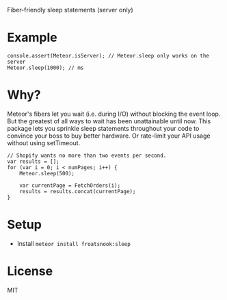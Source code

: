 Fiber-friendly sleep statements (server only)

Example
=======
    console.assert(Meteor.isServer); // Meteor.sleep only works on the server
    Meteor.sleep(1000); // ms

Why?
====
Meteor's fibers let you wait (i.e. during I/O) without blocking the event loop.
But the greatest of all ways to wait has been unattainable until now.
This package lets you sprinkle sleep statements throughout your code to convince your boss to buy better hardware.
Or rate-limit your API usage without using setTimeout.

    // Shopify wants no more than two events per second.
    var results = [];
    for (var i = 0; i < numPages; i++) {
        Meteor.sleep(500);

        var currentPage = FetchOrders(i);
        results = results.concat(currentPage);
    }

Setup
=====
* Install `meteor install froatsnook:sleep`

License
=======
MIT

